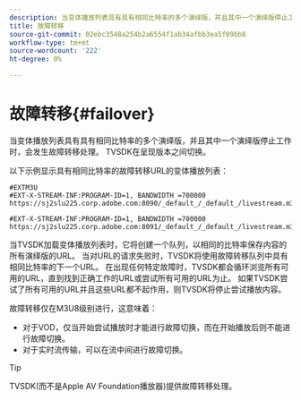 ```yaml
---
description: 当变体播放列表具有具有相同比特率的多个演绎版，并且其中一个演绎版停止工作时，会发生故障转移处理。 TVSDK在呈现版本之间切换。
title: 故障转移
source-git-commit: 02ebc3548a254b2a6554f1ab34afbb3ea5f09bb8
workflow-type: tm+mt
source-wordcount: '222'
ht-degree: 0%

---
```


# 故障转移{#failover}

当变体播放列表具有具有相同比特率的多个演绎版，并且其中一个演绎版停止工作时，会发生故障转移处理。 TVSDK在呈现版本之间切换。

以下示例显示具有相同比特率的故障转移URL的变体播放列表：

```
#EXTM3U
#EXT-X-STREAM-INF:PROGRAM-ID=1, BANDWIDTH =700000
https://sj2slu225.corp.adobe.com:8090/_default_/_default_/livestream.m3u8   

#EXT-X-STREAM-INF:PROGRAM-ID=1, BANDWIDTH =700000
https://sj2slu225.corp.adobe.com:8091/_default_/_default_/livestream.m3u8
```

当TVSDK加载变体播放列表时，它将创建一个队列，以相同的比特率保存内容的所有演绎版的URL。 当对URL的请求失败时，TVSDK将使用故障转移队列中具有相同比特率的下一个URL。 在出现任何特定故障时，TVSDK都会循环浏览所有可用的URL，直到找到正确工作的URL或尝试所有可用的URL为止。 如果TVSDK尝试了所有可用的URL并且这些URL都不起作用，则TVSDK将停止尝试播放内容。

故障转移仅在M3U8级别进行，这意味着：

* 对于VOD，仅当开始尝试播放时才能进行故障切换，而在开始播放后则不能进行故障切换。
* 对于实时流传输，可以在流中间进行故障切换。

>[!TIP]
>
>TVSDK(而不是Apple AV Foundation播放器)提供故障转移处理。
